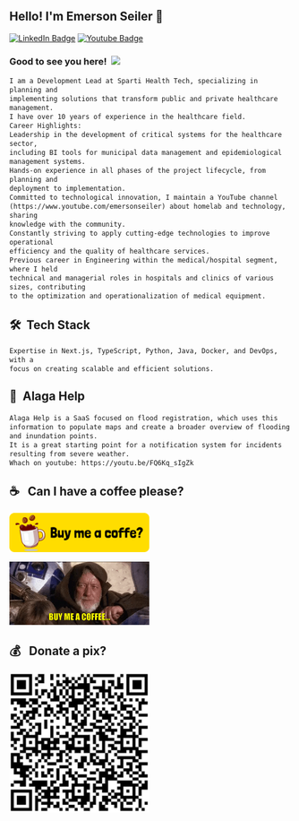 ## Hello! I'm Emerson Seiler 👋

[![LinkedIn Badge](https://img.shields.io/badge/-Linkedin-0E76A8?style=flat-square&logo=Linkedin&logoColor=white)](https://www.linkedin.com/in/seileremerson/)
[![Youtube Badge](https://img.shields.io/badge/-Youtube-red?style=flat-square&logo=Youtube&logoColor=white)](https://youtube.com/@emersonseiler?sub_confirmation=1)


### Good to see you here! &nbsp;![](https://komarev.com/ghpvc/?username=seiler-emerson)

    I am a Development Lead at Sparti Health Tech, specializing in planning and 
    implementing solutions that transform public and private healthcare management.
    I have over 10 years of experience in the healthcare field.
    Career Highlights:
    Leadership in the development of critical systems for the healthcare sector, 
    including BI tools for municipal data management and epidemiological management systems.
    Hands-on experience in all phases of the project lifecycle, from planning and 
    deployment to implementation.
    Committed to technological innovation, I maintain a YouTube channel 
    (https://www.youtube.com/emersonseiler) about homelab and technology, sharing 
    knowledge with the community.
    Constantly striving to apply cutting-edge technologies to improve operational 
    efficiency and the quality of healthcare services.
    Previous career in Engineering within the medical/hospital segment, where I held 
    technical and managerial roles in hospitals and clinics of various sizes, contributing 
    to the optimization and operationalization of medical equipment.

## 🛠 &nbsp;Tech Stack
  
    Expertise in Next.js, TypeScript, Python, Java, Docker, and DevOps, with a 
    focus on creating scalable and efficient solutions.
</details>

## 🌊 &nbsp;Alaga Help
  
    Alaga Help is a SaaS focused on flood registration, which uses this information to populate maps and create a broader overview of flooding and inundation points. 
    It is a great starting point for a notification system for incidents resulting from severe weather.
    Whach on youtube: https://youtu.be/FQ6Kq_sIgZk
</details>





## ☕ &nbsp; Can I have a coffee please?

<!-- <a href="https://www.paypal.com/donate/?hosted_button_id=TTDDVB4XUZ4CC" target="_blank"><img src="./img/button/coffe_button.png" alt="Buy Me A Coffee" height="70px" width="250px" ></a> -->
<!-- <a href="https://www.buymeacoffee.com/seileremerson" target="_blank"><img src="./img/gif/star_wars.gif" alt="Buy Me A Coffee" width="250px" align="right"></a> -->

<a href="https://www.buymeacoffee.com/seileremerson" target="_blank"><img src="./img/button/coffe_button.png" alt="Buy Me A Coffee" height="70px" width="250px"></a>


<a href="https://www.buymeacoffee.com/seileremerson" target="_blank"><img src="./img/gif/jedi_coffe.gif" alt="Buy Me A Coffee" width="250px"></a>

## 💰 &nbsp; Donate a pix?

<a href="https://www.buymeacoffee.com/seileremerson" target="_blank"><img src="./img/button/buymecoffe.png" alt="pix" height="250px" width="250px"></a>
